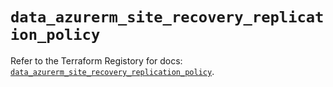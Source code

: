 # `data_azurerm_site_recovery_replication_policy`

Refer to the Terraform Registory for docs: [`data_azurerm_site_recovery_replication_policy`](https://www.terraform.io/docs/providers/azurerm/d/site_recovery_replication_policy).
